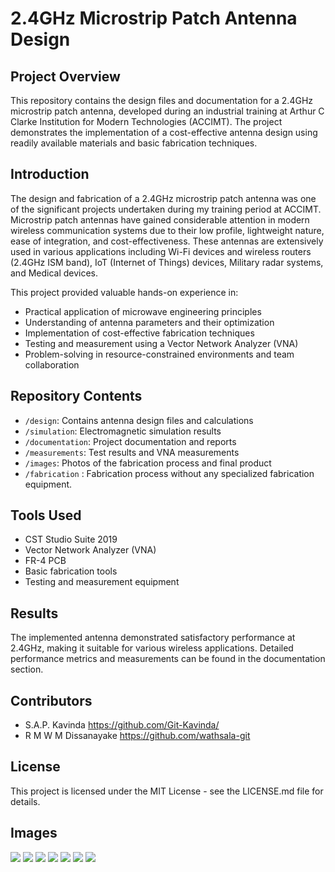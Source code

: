 # 2.4GHz Microstrip Patch Antenna Design

## Project Overview
This repository contains the design files and documentation for a 2.4GHz microstrip patch antenna, developed during an industrial training at Arthur C Clarke Institution for Modern Technologies (ACCIMT). The project demonstrates the implementation of a cost-effective antenna design using readily available materials and basic fabrication techniques.

## Introduction
The design and fabrication of a 2.4GHz microstrip patch antenna was one of the significant projects undertaken during my training period at ACCIMT. Microstrip patch antennas have gained considerable attention in modern wireless communication systems due to their low profile, lightweight nature, ease of integration, and cost-effectiveness. These antennas are extensively used in various applications including Wi-Fi devices and wireless routers (2.4GHz ISM band), IoT (Internet of Things) devices, Military radar systems, and Medical devices.

This project provided valuable hands-on experience in:
- Practical application of microwave engineering principles
- Understanding of antenna parameters and their optimization
- Implementation of cost-effective fabrication techniques
- Testing and measurement using a Vector Network Analyzer (VNA)
- Problem-solving in resource-constrained environments and team collaboration

## Repository Contents
- `/design`: Contains antenna design files and calculations
- `/simulation`: Electromagnetic simulation results
- `/documentation`: Project documentation and reports
- `/measurements`: Test results and VNA measurements
- `/images`: Photos of the fabrication process and final product
- `/fabrication` : Fabrication process without any specialized fabrication equipment.

## Tools Used
- CST Studio Suite 2019
- Vector Network Analyzer (VNA)
- FR-4 PCB
- Basic fabrication tools 
- Testing and measurement equipment

## Results
The implemented antenna demonstrated satisfactory performance at 2.4GHz, making it suitable for various wireless applications. Detailed performance metrics and measurements can be found in the documentation section.

## Contributors
- S.A.P. Kavinda https://github.com/Git-Kavinda/
- R M W M Dissanayake https://github.com/wathsala-git

## License
This project is licensed under the MIT License - see the LICENSE.md file for details.


## Images

![](!images/Simulations&Design/1.png)
![](!images/Simulations&Design/1.png)
![](!images/Simulations&Design/1.png)
![](!images/Fabrication/log.png)
![](!images/Fabrication/smith.png)
![](!images/Fabrication/VSWR.png)
![](!images/Fabrication/test.png)
